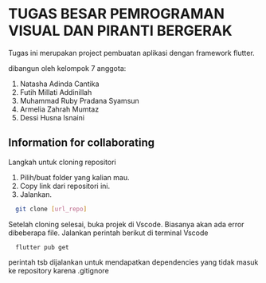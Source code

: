 # TUGAS BESAR PEMROGRAMAN VISUAL DAN PIRANTI BERGERAK
Tugas ini merupakan project pembuatan aplikasi dengan framework flutter.

dibangun oleh kelompok 7
anggota:
1. Natasha Adinda Cantika
2. Futih Millati Addinillah
3. Muhammad Ruby Pradana Syamsun
4. Armelia Zahrah Mumtaz
5. Dessi Husna Isnaini

## Information for collaborating
Langkah untuk cloning repositori
1. Pilih/buat folder yang kalian mau.
2. Copy link dari repositori ini.
3. Jalankan.
```bash
  git clone [url_repo]
```

Setelah cloning selesai, buka projek di Vscode. Biasanya akan ada error dibeberapa file. 
Jalankan perintah berikut di terminal Vscode
```
  flutter pub get
```
perintah tsb dijalankan untuk mendapatkan dependencies yang tidak masuk ke repository karena .gitignore 
